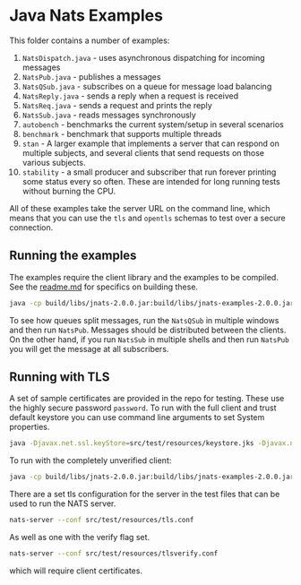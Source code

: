 # Java Nats Examples

This folder contains a number of examples:

1. `NatsDispatch.java` - uses asynchronous dispatching for incoming messages
2. `NatsPub.java` - publishes a messages
3. `NatsQSub.java` - subscribes on a queue for message load balancing
4. `NatsReply.java` - sends a reply when a request is received
5. `NatsReq.java` - sends a request and prints the reply
6. `NatsSub.java` - reads messages synchronously
7. `autobench` - benchmarks the current system/setup in several scenarios
8. `benchmark` - benchmark that supports multiple threads
9. `stan` - A larger example that implements a server that can respond on multiple subjects, and several clients that send requests on those various subjects.
10. `stability` - a small producer and subscriber that run forever printing some status every so often. These are intended for long running tests without burning the CPU.

All of these examples take the server URL on the command line, which means that you can use the `tls` and `opentls` schemas to test over a secure connection.

## Running the examples

The examples require the client library and the examples to be compiled. See the [readme.md](/README.md) for specifics on building these.

```bash
java -cp build/libs/jnats-2.0.0.jar:build/libs/jnats-examples-2.0.0.jar io.nats.examples.NatsPub nats://localhost:4222 test "hello world"
```

To see how queues split messages, run the `NatsQSub` in multiple windows and then run `NatsPub`. Messages should be distributed between the clients. On the other hand, if you run `NatsSub` in multiple shells and then run `NatsPub` you will get the message at all subscribers.

## Running with TLS

A set of sample certificates are provided in the repo for testing. These use the highly secure password `password`. To run with the full client and trust default keystore you can use command line arguments to set System properties.

```bash
java -Djavax.net.ssl.keyStore=src/test/resources/keystore.jks -Djavax.net.ssl.keyStorePassword=password -Djavax.net.ssl.trustStore=src/test/resources/truststore.jks -Djavax.net.ssl.trustStorePassword=password io.nats.examples.NatsPub tls://localhost:4443 test "hello world"
```

To run with the completely unverified client:

```bash
java -cp build/libs/jnats-2.0.0.jar:build/libs/jnats-examples-2.0.0.jar io.nats.examples.NatsSub opentls://localhost:4443 test 3
```

There are a set tls configuration for the server in the test files that can be used to run the NATS server.

```bash
nats-server --conf src/test/resources/tls.conf
```

As well as one with the verify flag set.

```bash
nats-server --conf src/test/resources/tlsverify.conf
```

which will require client certificates.
